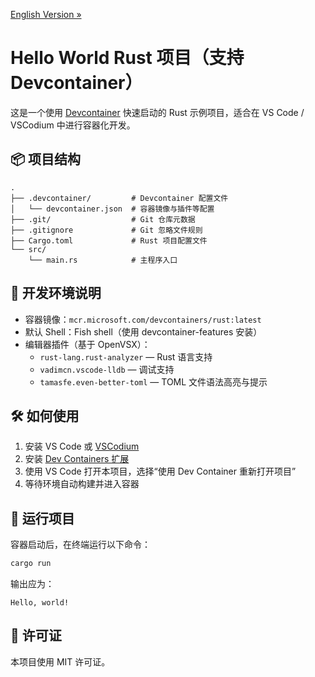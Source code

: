 [English Version »](./README.en.md)

# Hello World Rust 项目（支持 Devcontainer）

这是一个使用 [Devcontainer](https://containers.dev/) 快速启动的 Rust 示例项目，适合在 VS Code / VSCodium 中进行容器化开发。

## 📦 项目结构

```
.
├── .devcontainer/         # Devcontainer 配置文件
│   └── devcontainer.json  # 容器镜像与插件等配置
├── .git/                  # Git 仓库元数据
├── .gitignore             # Git 忽略文件规则
├── Cargo.toml             # Rust 项目配置文件
└── src/
    └── main.rs            # 主程序入口
```

## 🚀 开发环境说明

- 容器镜像：`mcr.microsoft.com/devcontainers/rust:latest`
- 默认 Shell：Fish shell（使用 devcontainer-features 安装）
- 编辑器插件（基于 OpenVSX）：
  - `rust-lang.rust-analyzer` — Rust 语言支持
  - `vadimcn.vscode-lldb` — 调试支持
  - `tamasfe.even-better-toml` — TOML 文件语法高亮与提示

## 🛠 如何使用

1. 安装 VS Code 或 [VSCodium](https://vscodium.com/)
2. 安装 [Dev Containers 扩展](https://marketplace.visualstudio.com/items?itemName=ms-vscode-remote.remote-containers)
3. 使用 VS Code 打开本项目，选择“使用 Dev Container 重新打开项目”
4. 等待环境自动构建并进入容器

## 🧪 运行项目

容器启动后，在终端运行以下命令：

```bash
cargo run
```

输出应为：

```
Hello, world!
```

## 📄 许可证

本项目使用 MIT 许可证。
